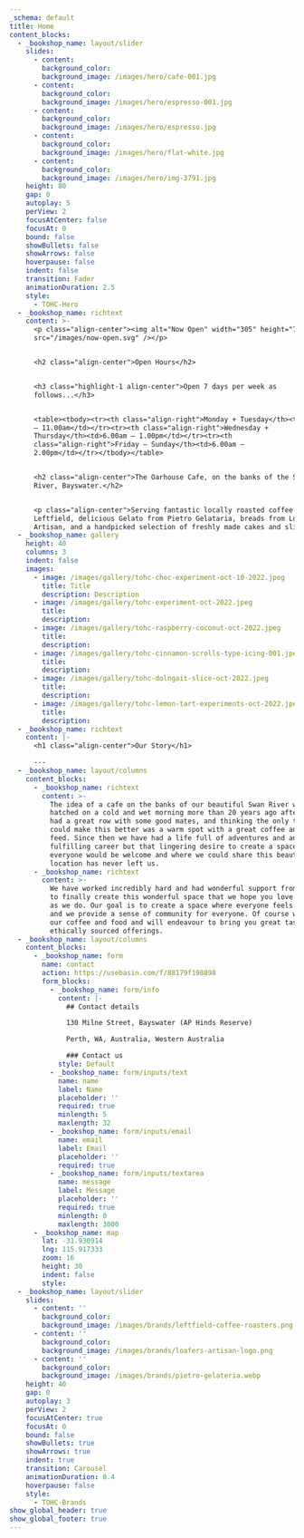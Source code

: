 ```yaml
---
_schema: default
title: Home
content_blocks:
  - _bookshop_name: layout/slider
    slides:
      - content:
        background_color:
        background_image: /images/hero/cafe-001.jpg
      - content:
        background_color:
        background_image: /images/hero/espresso-001.jpg
      - content:
        background_color:
        background_image: /images/hero/espresso.jpg
      - content:
        background_color:
        background_image: /images/hero/flat-white.jpg
      - content:
        background_color:
        background_image: /images/hero/img-3791.jpg
    height: 80
    gap: 0
    autoplay: 5
    perView: 2
    focusAtCenter: false
    focusAt: 0
    bound: false
    showBullets: false
    showArrows: false
    hoverpause: false
    indent: false
    transition: Fader
    animationDuration: 2.5
    style:
      - TOHC-Hero
  - _bookshop_name: richtext
    content: >-
      <p class="align-center"><img alt="Now Open" width="305" height="79"
      src="/images/now-open.svg" /></p>


      <h2 class="align-center">Open Hours</h2>


      <h3 class="highlight-1 align-center">Open 7 days per week as
      follows...</h3>


      <table><tbody><tr><th class="align-right">Monday + Tuesday</th><td>6.00am
      – 11.00am</td></tr><tr><th class="align-right">Wednesday +
      Thursday</th><td>6.00am – 1.00pm</td></tr><tr><th
      class="align-right">Friday – Sunday</th><td>6.00am –
      2.00pm</td></tr></tbody></table>


      <h2 class="align-center">The Oarhouse Cafe, on the banks of the Swan
      River, Bayswater.</h2>


      <p class="align-center">Serving fantastic locally roasted coffee from
      Leftfield, delicious Gelato from Pietro Gelataria, breads from Loafers
      Artisan, and a handpicked selection of freshly made cakes and slices.</p>
  - _bookshop_name: gallery
    height: 40
    columns: 3
    indent: false
    images:
      - image: /images/gallery/tohc-choc-experiment-oct-10-2022.jpeg
        title: Title
        description: Description
      - image: /images/gallery/tohc-experiment-oct-2022.jpeg
        title:
        description:
      - image: /images/gallery/tohc-raspberry-coconut-oct-2022.jpeg
        title:
        description:
      - image: /images/gallery/tohc-cinnamon-scrolls-type-icing-001.jpeg
        title:
        description:
      - image: /images/gallery/tohc-dolngait-slice-oct-2022.jpeg
        title:
        description:
      - image: /images/gallery/tohc-lemon-tart-experiments-oct-2022.jpeg
        title:
        description:
  - _bookshop_name: richtext
    content: |-
      <h1 class="align-center">Our Story</h1>

      ---
  - _bookshop_name: layout/columns
    content_blocks:
      - _bookshop_name: richtext
        content: >-
          The idea of a cafe on the banks of our beautiful Swan River was first
          hatched on a cold and wet morning more than 20 years ago after having
          had a great row with some good mates, and thinking the only thing that
          could make this better was a warm spot with a great coffee and a good
          feed. Since then we have had a life full of adventures and another
          fulfilling career but that lingering desire to create a space where
          everyone would be welcome and where we could share this beautiful
          location has never left us.
      - _bookshop_name: richtext
        content: >-
          We have worked incredibly hard and had wonderful support from everyone
          to finally create this wonderful space that we hope you love as much
          as we do. Our goal is to create a space where everyone feels welcome
          and we provide a sense of community for everyone. Of course we love
          our coffee and food and will endeavour to bring you great tasting
          ethically sourced offerings.
  - _bookshop_name: layout/columns
    content_blocks:
      - _bookshop_name: form
        name: contact
        action: https://usebasin.com/f/88179f198898
        form_blocks:
          - _bookshop_name: form/info
            content: |-
              ## Contact details

              130 Milne Street, Bayswater (AP Hinds Reserve)

              Perth, WA, Australia, Western Australia

              ### Contact us
            style: Default
          - _bookshop_name: form/inputs/text
            name: name
            label: Name
            placeholder: ''
            required: true
            minlength: 5
            maxlength: 32
          - _bookshop_name: form/inputs/email
            name: email
            label: Email
            placeholder: ''
            required: true
          - _bookshop_name: form/inputs/textarea
            name: message
            label: Message
            placeholder: ''
            required: true
            minlength: 0
            maxlength: 3000
      - _bookshop_name: map
        lat: -31.930914
        lng: 115.917333
        zoom: 16
        height: 30
        indent: false
        style:
  - _bookshop_name: layout/slider
    slides:
      - content: ''
        background_color:
        background_image: /images/brands/leftfield-coffee-roasters.png
      - content: ''
        background_color:
        background_image: /images/brands/loafers-artisan-logo.png
      - content: ''
        background_color:
        background_image: /images/brands/pietro-gelateria.webp
    height: 40
    gap: 0
    autoplay: 3
    perView: 2
    focusAtCenter: true
    focusAt: 0
    bound: false
    showBullets: true
    showArrows: true
    indent: true
    transition: Carousel
    animationDuration: 0.4
    hoverpause: false
    style:
      - TOHC-Brands
show_global_header: true
show_global_footer: true
---
```


